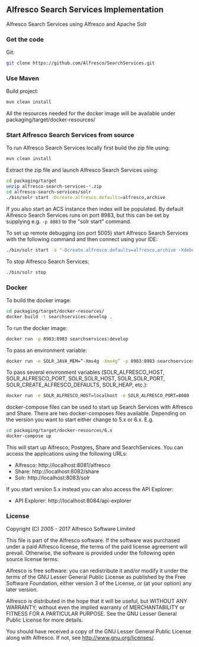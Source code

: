 ## Alfresco Search Services Implementation

Alfresco Search Services using Alfresco and Apache Solr

### Get the code

Git:

```bash
git clone https://github.com/Alfresco/SearchServices.git
```

### Use Maven
Build project:

```bash
mvn clean install
```

All the resources needed for the docker image will be available under packaging/target/docker-resources/

### Start Alfresco Search Services from source
To run Alfresco Search Services locally first build the zip file using:

```bash
mvn clean install
```

Extract the zip file and launch Alfresco Search Services using:

```bash
cd packaging/target
unzip alfresco-search-services-*.zip
cd alfresco-search-services/solr
./bin/solr start -Dcreate.alfresco.defaults=alfresco,archive
```

If you also start an ACS instance then index will be populated.  By default Alfresco Search Services runs on port 8983, but this can be set by supplying e.g. `-p 8083` to the "solr start" command.

To set up remote debugging (on port 5005) start Alfresco Search Services with the following command and then connect using your IDE:

```bash
./bin/solr start -a "-Dcreate.alfresco.defaults=alfresco,archive -Xdebug -Xrunjdwp:transport=dt_socket,server=y,suspend=y,address=5005"
```

To stop Alfresco Search Services:

```bash
./bin/solr stop
```

### Docker
To build the docker image:

```bash
cd packaging/target/docker-resources/
docker build -t searchservices:develop .
```

To run the docker image:

```bash
docker run -p 8983:8983 searchservices:develop
```

To pass an environment variable:

```bash
docker run -e SOLR_JAVA_MEM=“-Xms4g -Xmx4g” -p 8983:8983 searchservices:develop
```

To pass several environment variables (SOLR\_ALFRESCO\_HOST, SOLR\_ALFRESCO\_PORT, SOLR\_SOLR\_HOST, SOLR\_SOLR\_PORT, SOLR\_CREATE\_ALFRESCO\_DEFAULTS, SOLR\_HEAP, etc.):

```bash
docker run -e SOLR_ALFRESCO_HOST=localhost -e SOLR_ALFRESCO_PORT=8080 -p 8983:8983 searchservices:develop
```

docker-compose files can be used to start up Search Services with Alfresco and Share. There are two docker-composes files available. Depending on the version you want to start either change to 5.x or 6.x. E.g.

```bash
cd packaging/target/docker-resources/6.x
docker-compose up
```

This will start up Alfresco, Postgres, Share and SearchServices. You can access the applications using the following URLs:

 * Alfresco: http://localhost:8081/alfresco
 * Share: http://localhost:8082/share
 * Solr: http://localhost:8083/solr
 
If you start version 5.x instead you can also access the API Explorer:

 * API Explorer: http://localhost:8084/api-explorer

### License
Copyright (C) 2005 - 2017 Alfresco Software Limited

This file is part of the Alfresco software.
If the software was purchased under a paid Alfresco license, the terms of
the paid license agreement will prevail.  Otherwise, the software is
provided under the following open source license terms:

Alfresco is free software: you can redistribute it and/or modify
it under the terms of the GNU Lesser General Public License as published by
the Free Software Foundation, either version 3 of the License, or
(at your option) any later version.

Alfresco is distributed in the hope that it will be useful,
but WITHOUT ANY WARRANTY; without even the implied warranty of
MERCHANTABILITY or FITNESS FOR A PARTICULAR PURPOSE.  See the
GNU Lesser General Public License for more details.

You should have received a copy of the GNU Lesser General Public License
along with Alfresco. If not, see <http://www.gnu.org/licenses/>.
